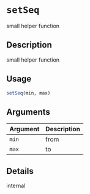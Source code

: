 # `setSeq`

small helper function


## Description

small helper function


## Usage

```r
setSeq(min, max)
```


## Arguments

Argument      |Description
------------- |----------------
`min`     |     from
`max`     |     to


## Details

internal


